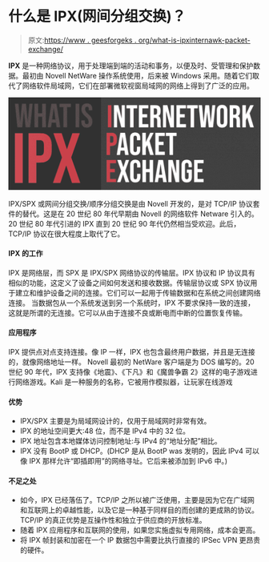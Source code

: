 # 什么是 IPX(网间分组交换)？

> 原文:[https://www . geesforgeks . org/what-is-ipxinternawk-packet-exchange/](https://www.geeksforgeeks.org/what-is-ipxinternetwork-packet-exchange/)

**IPX** 是一种网络协议，用于处理端到端的活动和事务，以便及时、受管理和保护数据。最初由 Novell NetWare 操作系统使用，后来被 Windows 采用。随着它们取代了网络软件局域网，它们在部署微软视窗局域网的网络上得到了广泛的应用。

![IPX-Full-Form](img/38d20bc8563a15ebee1c4259a2a715ce.png)

IPX/SPX 或网间分组交换/顺序分组交换是由 Novell 开发的，是对 TCP/IP 协议套件的替代。这是在 20 世纪 80 年代早期由 Novell 的网络软件 Netware 引入的。20 世纪 80 年代引进的 IPX 直到 20 世纪 90 年代仍然相当受欢迎。此后，TCP/IP 协议在很大程度上取代了它。

#### IPX 的工作

IPX 是网络层，而 SPX 是 IPX/SPX 网络协议的传输层。IPX 协议和 IP 协议具有相似的功能，这定义了设备之间如何发送和接收数据。传输层协议或 SPX 协议用于建立和维护设备之间的连接。它们可以一起用于传输数据和在系统之间创建网络连接。
当数据包从一个系统发送到另一个系统时，IPX 不要求保持一致的连接，这就是所谓的无连接。它可以从由于连接不良或断电而中断的位置恢复传输。

#### 应用程序

IPX 提供点对点支持连接。像 IP 一样，IPX 也包含最终用户数据，并且是无连接的，就像网络地址一样。
Novell 最初的 NetWare 客户端是为 DOS 编写的。20 世纪 90 年代，IPX 支持像《地震》、《下凡》和《魔兽争霸 2》这样的电子游戏进行网络游戏。Kali 是一种服务的名称，它被用作模拟器，让玩家在线游戏

#### 优势

*   IPX/SPX 主要是为局域网设计的，仅用于局域网时非常有效。
*   IPX 的地址空间更大:48 位，而不是 IPv4 中的 32 位。
*   IPX 地址包含本地媒体访问控制地址:与 IPv4 的“地址分配”相比。
*   IPX 没有 BootP 或 DHCP。(DHCP 是从 BootP was 发明的，因此 IPv4 可以像 IPX 那样允许“即插即用”的网络寻址。它后来被添加到 IPv6 中。)

#### 不足之处

*   如今，IPX 已经落伍了。TCP/IP 之所以被广泛使用，主要是因为它在广域网和互联网上的卓越性能，以及它是一种基于同样目的而创建的更成熟的协议。TCP/IP 的真正优势是互操作性和独立于供应商的开放标准。
*   随着 IPX 应用程序和互联网的使用，如果您实施虚拟专用网络，成本会更高。
*   将 IPX 帧封装和加密在一个 IP 数据包中需要比执行直接的 IPSec VPN 更昂贵的硬件。